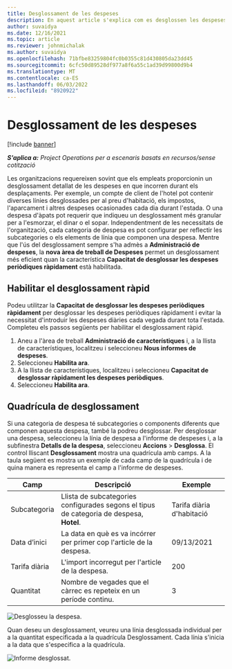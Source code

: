 ```yaml
---
title: Desglossament de les despeses
description: En aquest article s'explica com es desglossen les despeses mitjançant la nova àrea de treball Despeses.
author: suvaidya
ms.date: 12/16/2021
ms.topic: article
ms.reviewer: johnmichalak
ms.author: suvaidya
ms.openlocfilehash: 71bfbe83259804fc0b0355c81d430805da23dd45
ms.sourcegitcommit: 6cfc50d89528df977a8f6a55c1ad39d99800d9b4
ms.translationtype: MT
ms.contentlocale: ca-ES
ms.lasthandoff: 06/03/2022
ms.locfileid: "8920922"
---
```

# <a name="expense-itemization"></a>Desglossament de les despeses

[!include [banner](../includes/banner.md)]

_**S'aplica a:** Project Operations per a escenaris basats en recursos/sense cotització_

Les organitzacions requereixen sovint que els empleats proporcionin un desglossament detallat de les despeses en que incorren durant els desplaçaments. Per exemple, un compte de client de l'hotel pot contenir diverses línies desglossades per al preu d'habitació, els impostos, l'aparcament i altres despeses ocasionades cada dia durant l'estada. O una despesa d'àpats pot requerir que indiqueu un desglossament més granular per a l'esmorzar, el dinar o el sopar. Independentment de les necessitats de l'organització, cada categoria de despesa es pot configurar per reflectir les subcategories o els elements de línia que componen una despesa. Mentre que l'ús del desglossament sempre s'ha admès a **Administració de despeses**, la **nova àrea de treball de Despeses** permet un desglossament més eficient quan la característica **Capacitat de desglossar les despeses periòdiques ràpidament** està habilitada.  

## <a name="enable-quick-itemization"></a>Habilitar el desglossament ràpid 

Podeu utilitzar la **Capacitat de desglossar les despeses periòdiques ràpidament** per desglossar les despeses periòdiques ràpidament i evitar la necessitat d'introduir les despeses diàries cada vegada durant tota l'estada. Completeu els passos següents per habilitar el desglossament ràpid.

1. Aneu a l'àrea de treball **Administració de característiques** i, a la llista de característiques, localitzeu i seleccioneu **Nous informes de despeses**. 
2. Seleccioneu **Habilita ara**. 
3. A la llista de característiques, localitzeu i seleccioneu **Capacitat de desglossar ràpidament les despeses periòdiques**.
4. Seleccioneu **Habilita ara**. 

## <a name="itemization-grid"></a>Quadrícula de desglossament 

Si una categoria de despesa té subcategories o components diferents que componen aquesta despesa, també la podreu desglossar. Per desglossar una despesa, seleccioneu la línia de despesa a l'informe de despeses i, a la subfinestra **Detalls de la despesa**, seleccioneu **Accions** > **Desglossa**. El control lliscant **Desglossament** mostra una quadrícula amb camps. A la taula següent es mostra un exemple de cada camp de la quadrícula i de quina manera es representa el camp a l'informe de despeses. 

|     Camp          |     Descripció                                                                                  |     Exemple              |
|--------------------|--------------------------------------------------------------------------------------------------|--------------------------|
|     Subcategoria    |     Llista de subcategories configurades segons el tipus de categoria de despesa, **Hotel**.             |     Tarifa diària d'habitació      |
|     Data d’inici     |     La data en què es va incórrer per primer cop l'article de la despesa.                                           |     09/13/2021           |
|     Tarifa diària     |     L'import incorregut per l'article de la despesa.                                                    |     200                  |
|     Quantitat       |     Nombre de vegades que el càrrec es repeteix en un període continu.                       |     3                    |

![Desglosseu la despesa.](media/Itemization%20screen%201.png)

Quan deseu un desglossament, veureu una línia desglossada individual per a la quantitat especificada a la quadrícula Desglossament. Cada línia s'inicia a la data que s'especifica a la quadrícula.

![Informe desglossat.](media/Itemization%20screen%202.png)

